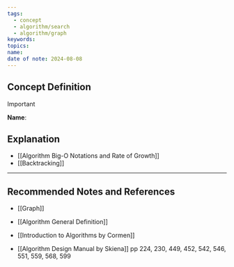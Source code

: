```yaml
---
tags:
  - concept
  - algorithm/search
  - algorithm/graph
keywords: 
topics: 
name: 
date of note: 2024-08-08
---
```


## Concept Definition

>[!important]
>**Name**: 



## Explanation

- [[Algorithm Big-O Notations and Rate of Growth]]
- [[Backtracking]]


-----------
##  Recommended Notes and References


- [[Graph]]
- [[Algorithm General Definition]]

- [[Introduction to Algorithms by Cormen]]
- [[Algorithm Design Manual by Skiena]] pp 224, 230, 449, 452, 542, 546, 551, 559, 568, 599